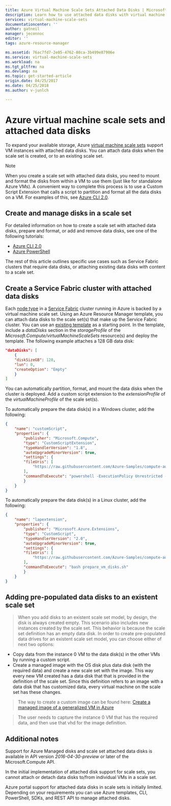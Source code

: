 ```yaml
---
title: Azure Virtual Machine Scale Sets Attached Data Disks | Microsoft Docs
description: Learn how to use attached data disks with virtual machine scale sets
services: virtual-machine-scale-sets
documentationcenter: ''
author: gatneil
manager: jeconnoc
editor: ''
tags: azure-resource-manager

ms.assetid: 76ac7fd7-2e05-4762-88ca-3b499e87906e
ms.service: virtual-machine-scale-sets
ms.workload: na
ms.tgt_pltfrm: na
ms.devlang: na
ms.topic: get-started-article
origin.date: 04/25/2017
ms.date: 04/25/2018
ms.author: v-junlch

---
```

# Azure virtual machine scale sets and attached data disks
To expand your available storage, Azure [virtual machine scale sets](/virtual-machine-scale-sets/) support VM instances with attached data disks. You can attach data disks when the scale set is created, or to an existing scale set.

> [!NOTE]
>  When you create a scale set with attached data disks, you need to mount and format the disks from within a VM to use them (just like for standalone Azure VMs). A convenient way to complete this process is to use a Custom Script Extension that calls a script to partition and format all the data disks on a VM. For examples of this, see [Azure CLI 2.0](tutorial-use-disks-cli.md#prepare-the-data-disks).


## Create and manage disks in a scale set
For detailed information on how to create a scale set with attached data disks, prepare and format, or add and remove data disks, see one of the following tutorials:

- [Azure CLI 2.0](tutorial-use-disks-cli.md)
- [Azure PowerShell](virtual-machine-scale-sets-create-powershell.md)

The rest of this article outlines specific use cases such as Service Fabric clusters that require data disks, or attaching existing data disks with content to a scale set.


## Create a Service Fabric cluster with attached data disks
Each [node type](../service-fabric/service-fabric-cluster-nodetypes.md) in a [Service Fabric](/service-fabric) cluster running in Azure is backed by a virtual machine scale set.  Using an Azure Resource Manager template, you can attach data disks to the scale set(s) that make up the Service Fabric cluster. You can use an [existing template](https://github.com/Azure-Samples/service-fabric-cluster-templates) as a starting point. In the template, include a _dataDisks_ section in the _storageProfile_ of the _Microsoft.Compute/virtualMachineScaleSets_ resource(s) and deploy the template. The following example attaches a 128 GB data disk:

```json
"dataDisks": [
    {
    "diskSizeGB": 128,
    "lun": 0,
    "createOption": "Empty"
    }
]
```

You can automatically partition, format, and mount the data disks when the cluster is deployed.  Add a custom script extension to the _extensionProfile_ of the _virtualMachineProfile_ of the scale set(s).

To automatically prepare the data disk(s) in a Windows cluster, add the following:

```json
{
    "name": "customScript",    
    "properties": {    
        "publisher": "Microsoft.Compute",    
        "type": "CustomScriptExtension",    
        "typeHandlerVersion": "1.8",    
        "autoUpgradeMinorVersion": true,    
        "settings": {    
        "fileUris": [
            "https://raw.githubusercontent.com/Azure-Samples/compute-automation-configurations/master/prepare_vm_disks.ps1"
        ],
        "commandToExecute": "powershell -ExecutionPolicy Unrestricted -File prepare_vm_disks.ps1"
        }
    }
}
```
To automatically prepare the data disk(s) in a Linux cluster, add the following:
```json
{
    "name": "lapextension",
    "properties": {
        "publisher": "Microsoft.Azure.Extensions",
        "type": "CustomScript",
        "typeHandlerVersion": "2.0",
        "autoUpgradeMinorVersion": true,
        "settings": {
        "fileUris": [
            "https://raw.githubusercontent.com/Azure-Samples/compute-automation-configurations/master/prepare_vm_disks.sh"
        ],
        "commandToExecute": "bash prepare_vm_disks.sh"
        }
    }
}
```


## Adding pre-populated data disks to an existent scale set 
> When you add disks to an existent scale set model, by design, the disk is always created empty. This scenario also includes new instances created by the scale set. This behavior is because the scale set definition has an empty data disk. In order to create pre-populated data drives for an existent scale set model, you can choose either of next two options:

- Copy data from the instance 0 VM to the data disk(s) in the other VMs by running a custom script.
- Create a managed image with the OS disk plus data disk (with the required data) and create a new scale set with the image. This way every new VM created has a data disk that that is provided in the definition of the scale set. Since this definition refers to an image with a data disk that has customized data, every virtual machine on the scale set has these changes.

> The way to create a custom image can be found here: [Create a managed image of a generalized VM in Azure](/virtual-machines/windows/capture-image-resource/) 

> The user needs to capture the instance 0 VM that has the required data, and then use that vhd for the image definition.


## Additional notes
Support for Azure Managed disks and scale set attached data disks is available in API version _2016-04-30-preview_ or later of the Microsoft.Compute API.

In the initial implementation of attached disk support for scale sets, you cannot attach or detach data disks to/from individual VMs in a scale set.

Azure portal support for attached data disks in scale sets is initially limited. Depending on your requirements you can use Azure templates, CLI, PowerShell, SDKs, and REST API to manage attached disks.

<!--Update_Description: wording update -->

